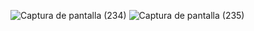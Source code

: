 ![Captura de pantalla (234)](https://user-images.githubusercontent.com/76067475/117997487-9ff9f180-b308-11eb-88ec-fe37f134d824.png)
![Captura de pantalla (235)](https://user-images.githubusercontent.com/76067475/117997493-a12b1e80-b308-11eb-8c81-9ee9c67a1484.png)
